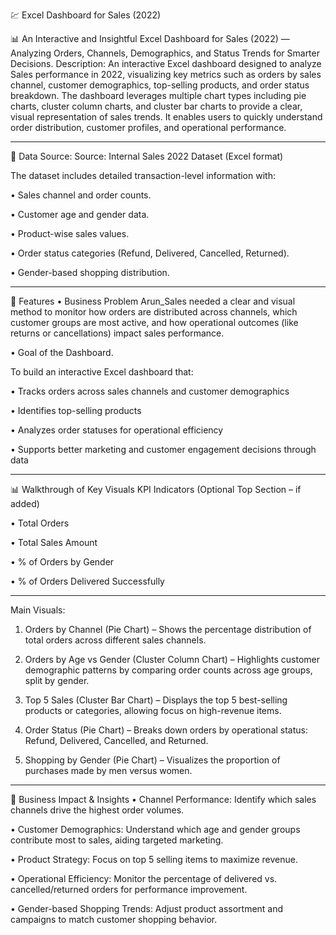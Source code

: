 💹 Excel Dashboard for Sales (2022) 


📊 An Interactive and Insightful Excel Dashboard for Sales (2022) — Analyzing Orders, Channels, Demographics, and Status Trends for Smarter Decisions.
Description:
An interactive Excel dashboard designed to analyze Sales performance in 2022, visualizing key metrics such as orders by sales channel, customer demographics, top-selling products, and
order status breakdown. The dashboard leverages multiple chart types including pie charts, cluster column charts, and cluster bar charts to provide a clear, visual representation of sales
trends. It enables users to quickly understand order distribution, customer profiles, and operational performance.

---

📂 Data Source:
Source: Internal Sales 2022 Dataset (Excel format)

The dataset includes detailed transaction-level information with:

• Sales channel and order counts.

• Customer age and gender data.

• Product-wise sales values.

• Order status categories (Refund, Delivered, Cancelled, Returned).

• Gender-based shopping distribution.

---

🌟 Features
• Business Problem
Arun_Sales needed a clear and visual method to monitor how orders are distributed across channels, which customer groups are most active, and how operational outcomes 
(like returns or cancellations) impact sales performance.

• Goal of the Dashboard.

To build an interactive Excel dashboard that:

• Tracks orders across sales channels and customer demographics

• Identifies top-selling products

• Analyzes order statuses for operational efficiency

• Supports better marketing and customer engagement decisions through data

---

📊 Walkthrough of Key Visuals
KPI Indicators (Optional Top Section – if added)

• Total Orders

• Total Sales Amount

• % of Orders by Gender

• % of Orders Delivered Successfully

---

Main Visuals:

1. Orders by Channel (Pie Chart) – Shows the percentage distribution of total orders across different sales channels.

2. Orders by Age vs Gender (Cluster Column Chart) – Highlights customer demographic patterns by comparing order counts across age groups, split by gender.

3. Top 5 Sales (Cluster Bar Chart) – Displays the top 5 best-selling products or categories, allowing focus on high-revenue items.

4. Order Status (Pie Chart) – Breaks down orders by operational status: Refund, Delivered, Cancelled, and Returned.

5. Shopping by Gender (Pie Chart) – Visualizes the proportion of purchases made by men versus women.

---

🎯 Business Impact & Insights
• Channel Performance: Identify which sales channels drive the highest order volumes.

• Customer Demographics: Understand which age and gender groups contribute most to sales, aiding targeted marketing.

• Product Strategy: Focus on top 5 selling items to maximize revenue.

• Operational Efficiency: Monitor the percentage of delivered vs. cancelled/returned orders for performance improvement.

• Gender-based Shopping Trends: Adjust product assortment and campaigns to match customer shopping behavior.
